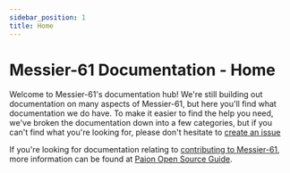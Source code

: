 ```yaml
---
sidebar_position: 1
title: Home
---
```


Messier-61 Documentation - Home
================================

Welcome to Messier-61's documentation hub! We're still building out documentation on many aspects of Messier-61, but
here you'll find what documentation we do have. To make it easier to find the help you need, we've broken the
documentation down into a few categories, but if you can't find what you're looking for, please don't hesitate to
[create an issue][create issue]

If you're looking for documentation relating to
[contributing to Messier-61](https://github.com/paion-data/.github/blob/master/CONTRIBUTING.md), more information can be
found at [Paion Open Source Guide][paion open source guide].

[paion open source guide]: https://paion-data.github.io/opensource.guide/
[create issue]: https://github.com/paion-data/Messier-61/issues/new
